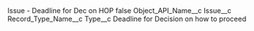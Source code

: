 <?xml version="1.0" encoding="UTF-8"?>
<CustomMetadata xmlns="http://soap.sforce.com/2006/04/metadata" xmlns:xsi="http://www.w3.org/2001/XMLSchema-instance" xmlns:xsd="http://www.w3.org/2001/XMLSchema">
    <label>Issue - Deadline for Dec on HOP</label>
    <protected>false</protected>
    <values>
        <field>Object_API_Name__c</field>
        <value xsi:type="xsd:string">Issue__c</value>
    </values>
    <values>
        <field>Record_Type_Name__c</field>
        <value xsi:nil="true"/>
    </values>
    <values>
        <field>Type__c</field>
        <value xsi:type="xsd:string">Deadline for Decision on how to proceed</value>
    </values>
</CustomMetadata>
